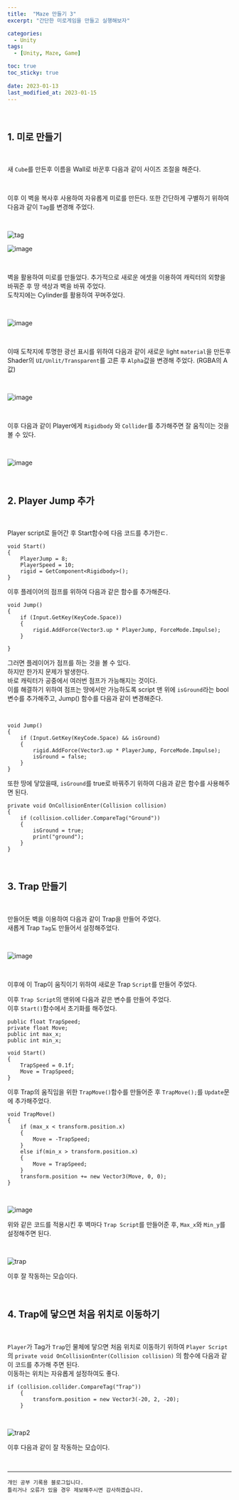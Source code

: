 ```yaml
---
title:  "Maze 만들기 3"
excerpt: "간단한 미로게임을 만들고 실행해보자"

categories:
  - Unity
tags:
  - [Unity, Maze, Game]

toc: true
toc_sticky: true
 
date: 2023-01-13
last_modified_at: 2023-01-15
---
```


<br>

## 1. 미로 만들기

<br>

새 `Cube`를 만든후 이름을 Wall로 바꾼후 다음과 같이 사이즈 조절을 해준다.

<br>

이후 이 벽을 복사후 사용하여 자유롭게 미로를 만든다.
또한 간단하게 구별하기 위하여 다음과 같이 `Tag`를 변경해 주었다.

<br>

![tag](https://user-images.githubusercontent.com/37824506/212534071-5d2d196e-69df-4862-8c97-83df9afa67ab.gif)



![image](https://user-images.githubusercontent.com/37824506/212284236-a150e67b-b660-436f-878d-ed1405222646.png)

<br>

벽을 활용하여 미로를 만들었다. 추가적으로 새로운 에셋을 이용하여 캐릭터의 외향을 바꿔준 후 땅 색상과 벽을 바꿔 주었다.  
도착지에는 Cylinder를 활용하여 꾸며주었다.

<br>

![image](https://user-images.githubusercontent.com/37824506/212533179-57885f2d-f4b3-4c79-a5ce-b659850ed6b4.png)

<br>

이때 도착지에 투명한 광선 표시를 위하여 다음과 같이 새로운 light `material`을 만든후 Shader의 `UI/Unlit/Transparent`를 고른 후 `Alpha`값을 변경해 주었다. (RGBA의 A 값)

<br>

![image](https://user-images.githubusercontent.com/37824506/212533128-a78374c0-dc09-43fa-9c66-43c01ee4eff8.png)

<br>

이후 다음과 같이 Player에게 `Rigidbody` 와 `Collider`를 추가해주면 잘 움직이는 것을 볼 수 있다.

<br>


![image](https://user-images.githubusercontent.com/37824506/212533462-b17eddf1-757e-4cb3-96d8-3b1c52bcbaaa.png)


<br>

## 2. Player Jump 추가

<br>

Player script로 들어간 후  Start함수에 다음 코드를 추가한ㄷ.

    void Start()
    {
        PlayerJump = 8;
        PlayerSpeed = 10;
        rigid = GetComponent<Rigidbody>();
    }

이후 플레이어의 점프를 위하여 다음과 같은 함수를 추가해준다.

    void Jump()
    {
        if (Input.GetKey(KeyCode.Space))
        {
            rigid.AddForce(Vector3.up * PlayerJump, ForceMode.Impulse);
        }

    }

그러면 플레이어가 점프를 하는 것을 볼 수 있다.  
하지만 한가지 문제가 발생한다.  
바로 캐릭터가 공중에서 여러번 점프가 가능해지는 것이다.  
이를 해결하기 위하여 점프는 땅에서만 가능하도록 script 맨 위에 `isGround`라는 bool 변수를 추가해주고, Jump() 함수를 다음과 같이 변경해준다.

<br>

    void Jump()
    {
        if (Input.GetKey(KeyCode.Space) && isGround)
        {
            rigid.AddForce(Vector3.up * PlayerJump, ForceMode.Impulse);
            isGround = false;
        }
    }

또한 땅에 닿았을때, `isGround`를 true로 바꿔주기 위하여 다음과 같은 함수를 사용해주면 된다.

    private void OnCollisionEnter(Collision collision)
    {
        if (collision.collider.CompareTag("Ground"))
        {
            isGround = true;
            print("ground");
        }
    }


<br>

## 3. Trap 만들기

<br>

만들어둔 벽을 이용하여 다음과 같이 Trap을 만들어 주었다.  
새롭게 Trap `Tag`도 만들어서 설정해주었다.

<br>

![image](https://user-images.githubusercontent.com/37824506/212533945-48ff673f-03d3-42db-8364-4046716546be.png)

<br>

이후에 이 Trap이 움직이기 위하여 새로운 Trap `Script`를 만들어 주었다.  

이후 `Trap Script`의 맨위에 다음과 같은 변수를 만들어 주었다.  
이후 `Start()`함수에서 초기화를 해주었다.  

    public float TrapSpeed;
    private float Move;
    public int max_x;
    public int min_x;

    void Start()
    {
        TrapSpeed = 0.1f;
        Move = TrapSpeed;
    }

이후 Trap의 움직임을 위한 `TrapMove()`함수를 만들어준 후 `TrapMove();`를 `Update`문에 추가해주었다.


    void TrapMove()
    {
        if (max_x < transform.position.x)
        {
            Move = -TrapSpeed;
        }
        else if(min_x > transform.position.x)
        {
            Move = TrapSpeed;
        }
        transform.position += new Vector3(Move, 0, 0);
    }

<br>

![image](https://user-images.githubusercontent.com/37824506/212534731-5593cbb3-a47c-44a8-b7c2-ed04c5fdef49.png)


위와 같은 코드를 적용시킨 후 벽마다 `Trap Script`를 만들어준 후, `Max_x`와 `Min_y`를 설정해주면 된다.

<br>

![trap](https://user-images.githubusercontent.com/37824506/212534805-ee5c49d6-5527-4daa-b7b7-29725ff2c5a7.gif)

이후 잘 작동하는 모습이다.

<br>

## 4. Trap에 닿으면 처음 위치로 이동하기

<br>

`Player`가 Tag가 `Trap`인 물체에 닿으면 처음 위치로 이동하기 위하여 `Player Script`의 `private void OnCollisionEnter(Collision collision)` 의 함수에 다음과 같이 코드를 추가해 주면 된다.  
이동하는 위치는 자유롭게 설정하여도 좋다.  

    if (collision.collider.CompareTag("Trap"))
        {
            transform.position = new Vector3(-20, 2, -20);
        }

<br>

![trap2](https://user-images.githubusercontent.com/37824506/212535018-79f22bdd-7cf1-45dc-b363-51759c31eb36.gif)


이후 다음과 같이 잘 작동하는 모습이다.

<br>

***
    개인 공부 기록용 블로그입니다.
    틀리거나 오류가 있을 경우 제보해주시면 감사하겠습니다.